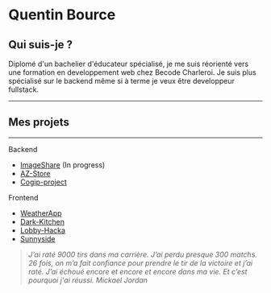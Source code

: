 # Quentin Bource 

## Qui suis-je ?

Diplomé d'un bachelier d'éducateur spécialisé, je me suis réorienté vers une formation en developpement web chez Becode Charleroi. Je suis plus spécialisé sur le backend même si à terme je veux être developpeur fullstack. 

***

## Mes projets
---

Backend

- [ImageShare](https://github.com/Quentin-Bource/ImageShare) (In progress)
- [AZ-Store](https://github.com/Quentin-Bource/AZ_store)
- [Cogip-project](https://github.com/A-Mariaule/Cogip_Project)

Frontend

- [WeatherApp](https://github.com/Quentin-Bource/AppWeather)
- [Dark-Kitchen](https://github.com/manesjonathan/dark-kitchen)
- [Lobby-Hacka](https://github.com/Quentin-Bource/Lobby_Hacka) 
- [Sunnyside](https://github.com/Quentin-Bource/sunnyside-agency)





>*J’ai raté 9000 tirs dans ma carrière. J’ai perdu presque 300 matchs. 26 fois, on m’a fait confiance pour prendre le tir de la victoire et j’ai raté.  J’ai échoué encore et encore et encore dans ma vie. Et c’est pourquoi j'ai réussi. 
Mickael Jordan*



